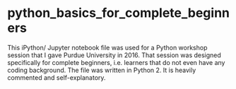 # python_basics_for_complete_beginners

This iPython/ Jupyter notebook file was used for a Python workshop session that I gave Purdue University in 2016. That session was designed specifically for complete beginners, i.e. learners that do not even have any coding background. The file was written in Python 2. It is heavily commented and self-explanatory. 
